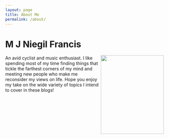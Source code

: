 ```yaml
---
layout: page
title: About Me
permalink: /about/
---
```



<html>
  <body>
    <h1>M J Niegil Francis</h1>
    <img align="right" width="200" height="250" src=![]({{site.baseurl}}/images/profile.png)>
    <p> An avid cyclist and music enthusiast. I like spending most of my time finding things that tickle the farthest corners of my mind and meeting new people who make me reconsider my views on life. Hope you enjoy my take on the wide variety of topics I intend to cover in these blogs! </p>    
  </body>
</html>




